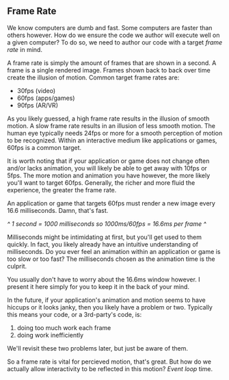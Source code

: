 ## Frame Rate

We know computers are dumb and fast. Some computers are faster than others however. How do we ensure the code we author will execute well on a given computer? To do so, we need to author our code with a target *frame rate* in mind.

A frame rate is simply the amount of frames that are shown in a second. A frame is a single rendered image. Frames shown back to back over time create the illusion of motion. Common target frame rates are:
- 30fps (video)
- 60fps (apps/games)
- 90fps (AR/VR)

As you likely guessed, a high frame rate results in the illusion of smooth motion. A slow frame rate results in an illusion of less smooth motion. The human eye typically needs 24fps or more for a smooth perception of motion to be recognized. Within an interactive medium like applications or games, 60fps is a common target.

It is worth noting that if your application or game does not change often and/or lacks animation, you will likely be able to get away with 10fps or 5fps. The more motion and animation you have however, the more likely you'll want to target 60fps. Generally, the richer and more fluid the experience, the greater the frame rate.

An application or game that targets 60fps must render a new image every 16.6 milliseconds. Damn, that's fast.

*^ 1 second = 1000 milliseconds so 1000ms/60fps = 16.6ms per frame ^*

Milliseconds might be intimidating at first, but you'll get used to them quickly. In fact, you likely already have an intuitive understanding of milliseconds. Do you ever feel an  animation within an application or game is too slow or too fast? The milliseconds chosen as the animation time is the culprit.

You usually don't have to worry about the 16.6ms window however. I present it here simply for you to keep it in the back of your mind.

In the future, if your application's animation and motion seems to have hiccups or it looks janky, then you likely have a problem or two. Typically this means your code, or a 3rd-party's code, is: 
1. doing too much work each frame
2. doing work inefficiently

We'll revisit these two problems later, but just be aware of them.

So a frame rate is vital for percieved motion, that's great. But how do we actually allow interactivity to be reflected in this motion? *Event loop* time.
